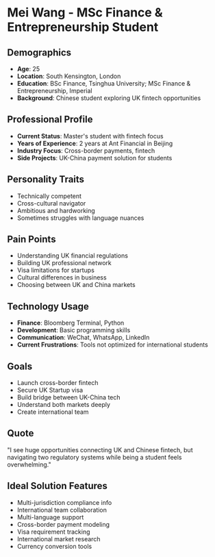 # Mei Wang - MSc Finance & Entrepreneurship Student

## Demographics
- **Age**: 25
- **Location**: South Kensington, London
- **Education**: BSc Finance, Tsinghua University; MSc Finance & Entrepreneurship, Imperial
- **Background**: Chinese student exploring UK fintech opportunities

## Professional Profile
- **Current Status**: Master's student with fintech focus
- **Years of Experience**: 2 years at Ant Financial in Beijing
- **Industry Focus**: Cross-border payments, fintech
- **Side Projects**: UK-China payment solution for students

## Personality Traits
- Technically competent
- Cross-cultural navigator
- Ambitious and hardworking
- Sometimes struggles with language nuances

## Pain Points
- Understanding UK financial regulations
- Building UK professional network
- Visa limitations for startups
- Cultural differences in business
- Choosing between UK and China markets

## Technology Usage
- **Finance**: Bloomberg Terminal, Python
- **Development**: Basic programming skills
- **Communication**: WeChat, WhatsApp, LinkedIn
- **Current Frustrations**: Tools not optimized for international students

## Goals
- Launch cross-border fintech
- Secure UK Startup visa
- Build bridge between UK-China tech
- Understand both markets deeply
- Create international team

## Quote
"I see huge opportunities connecting UK and Chinese fintech, but navigating two regulatory systems while being a student feels overwhelming."

## Ideal Solution Features
- Multi-jurisdiction compliance info
- International team collaboration
- Multi-language support
- Cross-border payment modeling
- Visa requirement tracking
- International market research
- Currency conversion tools